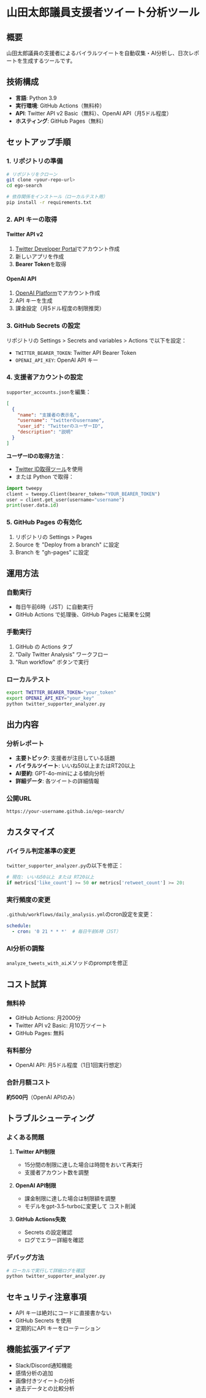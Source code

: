 # 山田太郎議員支援者ツイート分析ツール

## 概要
山田太郎議員の支援者によるバイラルツイートを自動収集・AI分析し、日次レポートを生成するツールです。

## 技術構成
- **言語**: Python 3.9
- **実行環境**: GitHub Actions（無料枠）
- **API**: Twitter API v2 Basic（無料）、OpenAI API（月5ドル程度）
- **ホスティング**: GitHub Pages（無料）

## セットアップ手順

### 1. リポジトリの準備
```bash
# リポジトリをクローン
git clone <your-repo-url>
cd ego-search

# 依存関係をインストール（ローカルテスト用）
pip install -r requirements.txt
```

### 2. API キーの取得

#### Twitter API v2
1. [Twitter Developer Portal](https://developer.twitter.com/en/portal/dashboard)でアカウント作成
2. 新しいアプリを作成
3. **Bearer Token**を取得

#### OpenAI API
1. [OpenAI Platform](https://platform.openai.com/)でアカウント作成
2. API キーを生成
3. 課金設定（月5ドル程度の制限推奨）

### 3. GitHub Secrets の設定
リポジトリの Settings > Secrets and variables > Actions で以下を設定：

- `TWITTER_BEARER_TOKEN`: Twitter API Bearer Token
- `OPENAI_API_KEY`: OpenAI API キー

### 4. 支援者アカウントの設定
`supporter_accounts.json`を編集：

```json
[
  {
    "name": "支援者の表示名",
    "username": "twitterのusername",
    "user_id": "TwitterのユーザーID",
    "description": "説明"
  }
]
```

**ユーザーIDの取得方法**：
- [Twitter ID取得ツール](https://tweeterid.com/)を使用
- または Python で取得：
```python
import tweepy
client = tweepy.Client(bearer_token="YOUR_BEARER_TOKEN")
user = client.get_user(username="username")
print(user.data.id)
```

### 5. GitHub Pages の有効化
1. リポジトリの Settings > Pages
2. Source を "Deploy from a branch" に設定
3. Branch を "gh-pages" に設定

## 運用方法

### 自動実行
- 毎日午前6時（JST）に自動実行
- GitHub Actions で処理後、GitHub Pages に結果を公開

### 手動実行
1. GitHub の Actions タブ
2. "Daily Twitter Analysis" ワークフロー
3. "Run workflow" ボタンで実行

### ローカルテスト
```bash
export TWITTER_BEARER_TOKEN="your_token"
export OPENAI_API_KEY="your_key"
python twitter_supporter_analyzer.py
```

## 出力内容

### 分析レポート
- **主要トピック**: 支援者が注目している話題
- **バイラルツイート**: いいね50以上またはRT20以上
- **AI要約**: GPT-4o-miniによる傾向分析
- **詳細データ**: 各ツイートの詳細情報

### 公開URL
`https://your-username.github.io/ego-search/`

## カスタマイズ

### バイラル判定基準の変更
`twitter_supporter_analyzer.py`の以下を修正：
```python
# 現在: いいね50以上 または RT20以上
if metrics['like_count'] >= 50 or metrics['retweet_count'] >= 20:
```

### 実行頻度の変更
`.github/workflows/daily_analysis.yml`のcron設定を変更：
```yaml
schedule:
  - cron: '0 21 * * *'  # 毎日午前6時（JST）
```

### AI分析の調整
`analyze_tweets_with_ai`メソッドのpromptを修正

## コスト試算

### 無料枠
- GitHub Actions: 月2000分
- Twitter API v2 Basic: 月10万ツイート
- GitHub Pages: 無料

### 有料部分
- OpenAI API: 月5ドル程度（1日1回実行想定）

### 合計月額コスト
**約500円**（OpenAI APIのみ）

## トラブルシューティング

### よくある問題

1. **Twitter API制限**
   - 15分間の制限に達した場合は時間をおいて再実行
   - 支援者アカウント数を調整

2. **OpenAI API制限**
   - 課金制限に達した場合は制限額を調整
   - モデルをgpt-3.5-turboに変更して コスト削減

3. **GitHub Actions失敗**
   - Secrets の設定確認
   - ログでエラー詳細を確認

### デバッグ方法
```bash
# ローカルで実行して詳細ログを確認
python twitter_supporter_analyzer.py
```

## セキュリティ注意事項
- API キーは絶対にコードに直接書かない
- GitHub Secrets を使用
- 定期的にAPI キーをローテーション

## 機能拡張アイデア
- Slack/Discord通知機能
- 感情分析の追加
- 画像付きツイートの分析
- 過去データとの比較分析